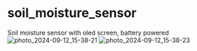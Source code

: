 # soil_moisture_sensor
Soil moisture sensor with oled screen, battery powered
![photo_2024-09-12_15-38-21](https://github.com/user-attachments/assets/b1bd8446-66f5-48c3-b38c-2d4c55c24f55)
![photo_2024-09-12_15-38-23](https://github.com/user-attachments/assets/a163d554-8fbf-4b88-9c80-9cb01e07bbda)
